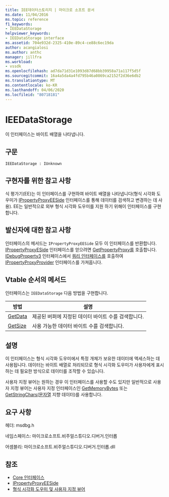 ```yaml
---
title: IEE데이터스토리지 | 마이크로 소프트 문서
ms.date: 11/04/2016
ms.topic: reference
f1_keywords:
- IEEDataStorage
helpviewer_keywords:
- IEEDataStorage interface
ms.assetid: 704e932d-2325-410e-89c4-ce88c6ec19da
author: acangialosi
ms.author: anthc
manager: jillfra
ms.workload:
- vssdk
ms.openlocfilehash: ad7da71d31e1093d87d68bb39958a71a117f5d5f
ms.sourcegitcommit: 16a4a5da4a4fd795b46a0869ca2152f2d36e6db2
ms.translationtype: MT
ms.contentlocale: ko-KR
ms.lasthandoff: 04/06/2020
ms.locfileid: "80718181"
---
```

# <a name="ieedatastorage"></a>IEEDataStorage
이 인터페이스는 바이트 배열을 나타냅니다.

## <a name="syntax"></a>구문

```
IEEDataStorage : IUnknown
```

## <a name="notes-for-implementers"></a>구현자를 위한 참고 사항
 식 평가기(EE)는 이 인터페이스를 구현하여 바이트 배열을 나타냅니다(형식 시각화 도우미가 [IPropertyProxyEESide](../../../extensibility/debugger/reference/ipropertyproxyeeside.md) 인터페이스를 통해 데이터를 검색하고 변경하는 데 사용). EE는 일반적으로 외부 형식 시각화 도우미를 지원 하기 위해이 인터페이스를 구현 합니다.

## <a name="notes-for-callers"></a>발신자에 대한 참고 사항
 인터페이스의 메서드는 `IPropertyProxyEESide` 모두 이 인터페이스를 반환합니다. [IPropertyProxyESide](../../../extensibility/debugger/reference/ipropertyproxyeeside.md) 인터페이스를 얻으려면 [GetPropertyProxy를](../../../extensibility/debugger/reference/ipropertyproxyprovider-getpropertyproxy.md) 호출합니다. [IDebugProperty3](../../../extensibility/debugger/reference/idebugproperty3.md) 인터페이스에서 [쿼리 인터페이스를](/cpp/atl/queryinterface) 호출하여 [IPropertyProxyProvider](../../../extensibility/debugger/reference/ipropertyproxyprovider.md) 인터페이스를 가져옵니다.

## <a name="methods-in-vtable-order"></a>Vtable 순서의 메서드
 인터페이스는 `IEEDataStorage` 다음 방법을 구현합니다.

|방법|설명|
|------------|-----------------|
|[GetData](../../../extensibility/debugger/reference/ieedatastorage-getdata.md)|제공된 버퍼에 지정된 데이터 바이트 수를 검색합니다.|
|[GetSize](../../../extensibility/debugger/reference/ieedatastorage-getsize.md)|사용 가능한 데이터 바이트 수를 검색합니다.|

## <a name="remarks"></a>설명
 이 인터페이스는 형식 시각화 도우미에서 특정 개체가 보유한 데이터에 액세스하는 데 사용됩니다. 데이터는 바이트 배열로 처리되므로 형식 시각화 도우미가 사용자에게 표시하는 데 필요한 방식으로 데이터를 조작할 수 있습니다.

 사용자 지정 뷰어는 원하는 경우 이 인터페이스를 사용할 수도 있지만 일반적으로 사용자 지정 뷰어는 사용자 지정 인터페이스인 [GetMemoryBytes](../../../extensibility/debugger/reference/idebugproperty2-getmemorybytes.md) 또는 [GetStringChars(문자열](../../../extensibility/debugger/reference/idebugproperty3-getstringchars.md) 지향 데이터)를 사용합니다.

## <a name="requirements"></a>요구 사항
 헤더: msdbg.h

 네임스페이스: 마이크로소프트.비주얼스튜디오.디버거.인터롭

 어셈블리: 마이크로소프트.비주얼스튜디오.디버거.인터롭.dll

## <a name="see-also"></a>참조
- [Core 인터페이스](../../../extensibility/debugger/reference/core-interfaces.md)
- [IPropertyProxyEESide](../../../extensibility/debugger/reference/ipropertyproxyeeside.md)
- [형식 시각화 도우미 및 사용자 지정 뷰어](../../../extensibility/debugger/type-visualizer-and-custom-viewer.md)
